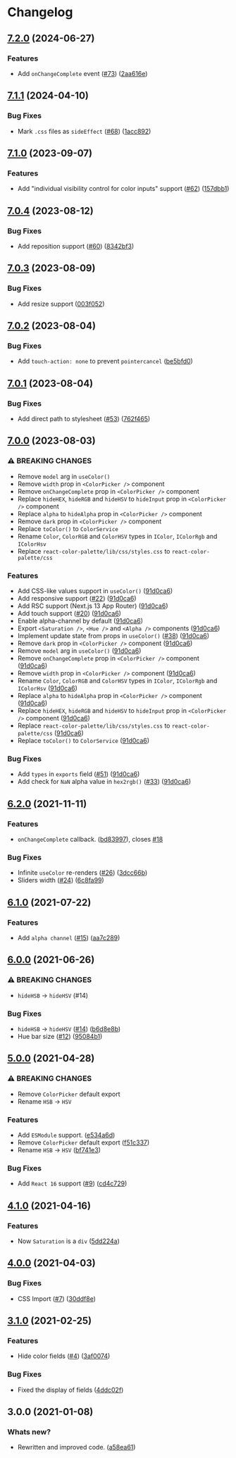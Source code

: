 # Changelog


## [7.2.0](https://github.com/Wondermarin/react-color-palette/compare/v7.1.1...v7.2.0) (2024-06-27)


### Features

* Add `onChangeComplete` event ([#73](https://github.com/Wondermarin/react-color-palette/issues/73)) ([2aa616e](https://github.com/Wondermarin/react-color-palette/commit/2aa616e1e82f18b499474a87e91ad287adc666b1))

## [7.1.1](https://github.com/Wondermarin/react-color-palette/compare/v7.1.0...v7.1.1) (2024-04-10)


### Bug Fixes

* Mark `.css` files as `sideEffect` ([#68](https://github.com/Wondermarin/react-color-palette/issues/68)) ([1acc892](https://github.com/Wondermarin/react-color-palette/commit/1acc892302f46bc3afe02adf4c34e88df6d3be6f))

## [7.1.0](https://github.com/Wondermarin/react-color-palette/compare/v7.0.4...v7.1.0) (2023-09-07)


### Features

* Add "individual visibility control for color inputs" support ([#62](https://github.com/Wondermarin/react-color-palette/issues/62)) ([157dbb1](https://github.com/Wondermarin/react-color-palette/commit/157dbb1b162d53dd0acfafebb7e238f969f1e894))

## [7.0.4](https://github.com/Wondermarin/react-color-palette/compare/v7.0.3...v7.0.4) (2023-08-12)


### Bug Fixes

* Add reposition support ([#60](https://github.com/Wondermarin/react-color-palette/issues/60)) ([8342bf3](https://github.com/Wondermarin/react-color-palette/commit/8342bf345215ed621f15936069ecb599a5f43d12))

## [7.0.3](https://github.com/Wondermarin/react-color-palette/compare/v7.0.2...v7.0.3) (2023-08-09)


### Bug Fixes

* Add resize support ([003f052](https://github.com/Wondermarin/react-color-palette/commit/003f05284a7a860d8e2a330c5c450df93b9dc441))

## [7.0.2](https://github.com/Wondermarin/react-color-palette/compare/v7.0.1...v7.0.2) (2023-08-04)


### Bug Fixes

* Add `touch-action: none` to prevent `pointercancel` ([be5bfd0](https://github.com/Wondermarin/react-color-palette/commit/be5bfd039a88a25a302438cd9557969ad4225209))

## [7.0.1](https://github.com/Wondermarin/react-color-palette/compare/v7.0.0...v7.0.1) (2023-08-04)


### Bug Fixes

* Add direct path to stylesheet ([#53](https://github.com/Wondermarin/react-color-palette/issues/53)) ([762f465](https://github.com/Wondermarin/react-color-palette/commit/762f4651ebc3bef4f4507c8fbc0ca59fe3ddbee2))

## [7.0.0](https://github.com/Wondermarin/react-color-palette/compare/v6.2.0...v7.0.0) (2023-08-03)


### ⚠ BREAKING CHANGES

* Remove `model` arg in `useColor()`
* Remove `width` prop in `<ColorPicker />` component
* Remove `onChangeComplete` prop in `<ColorPicker />` component
* Replace `hideHEX`, `hideRGB` and `hideHSV` to `hideInput` prop in `<ColorPicker />` component
* Replace `alpha` to `hideAlpha` prop in `<ColorPicker />` component
* Remove `dark` prop in `<ColorPicker />` component
* Replace `toColor()` to `ColorService`
* Rename `Color`, `ColorRGB` and `ColorHSV` types in `IColor`, `IColorRgb` and `IColorHsv`
* Replace `react-color-palette/lib/css/styles.css` to `react-color-palette/css`

### Features

* Add CSS-like values support in `useColor()` ([91d0ca6](https://github.com/Wondermarin/react-color-palette/commit/91d0ca63891272ef4153f8201a0dd81ef524d5d0))
* Add responsive support ([#22](https://github.com/Wondermarin/react-color-palette/issues/22)) ([91d0ca6](https://github.com/Wondermarin/react-color-palette/commit/91d0ca63891272ef4153f8201a0dd81ef524d5d0))
* Add RSC support (Next.js 13 App Router) ([91d0ca6](https://github.com/Wondermarin/react-color-palette/commit/91d0ca63891272ef4153f8201a0dd81ef524d5d0))
* Add touch support ([#20](https://github.com/Wondermarin/react-color-palette/issues/20)) ([91d0ca6](https://github.com/Wondermarin/react-color-palette/commit/91d0ca63891272ef4153f8201a0dd81ef524d5d0))
* Enable alpha-channel by default ([91d0ca6](https://github.com/Wondermarin/react-color-palette/commit/91d0ca63891272ef4153f8201a0dd81ef524d5d0))
* Export `<Saturation />`, `<Hue />` and `<Alpha />` components ([91d0ca6](https://github.com/Wondermarin/react-color-palette/commit/91d0ca63891272ef4153f8201a0dd81ef524d5d0))
* Implement update state from props in `useColor()` ([#38](https://github.com/Wondermarin/react-color-palette/issues/38)) ([91d0ca6](https://github.com/Wondermarin/react-color-palette/commit/91d0ca63891272ef4153f8201a0dd81ef524d5d0))
* Remove `dark` prop in `<ColorPicker />` component ([91d0ca6](https://github.com/Wondermarin/react-color-palette/commit/91d0ca63891272ef4153f8201a0dd81ef524d5d0))
* Remove `model` arg in `useColor()` ([91d0ca6](https://github.com/Wondermarin/react-color-palette/commit/91d0ca63891272ef4153f8201a0dd81ef524d5d0))
* Remove `onChangeComplete` prop in `<ColorPicker />` component ([91d0ca6](https://github.com/Wondermarin/react-color-palette/commit/91d0ca63891272ef4153f8201a0dd81ef524d5d0))
* Remove `width` prop in `<ColorPicker />` component ([91d0ca6](https://github.com/Wondermarin/react-color-palette/commit/91d0ca63891272ef4153f8201a0dd81ef524d5d0))
* Rename `Color`, `ColorRGB` and `ColorHSV` types in `IColor`, `IColorRgb` and `IColorHsv` ([91d0ca6](https://github.com/Wondermarin/react-color-palette/commit/91d0ca63891272ef4153f8201a0dd81ef524d5d0))
* Replace `alpha` to `hideAlpha` prop in `<ColorPicker />` component ([91d0ca6](https://github.com/Wondermarin/react-color-palette/commit/91d0ca63891272ef4153f8201a0dd81ef524d5d0))
* Replace `hideHEX`, `hideRGB` and `hideHSV` to `hideInput` prop in `<ColorPicker />` component ([91d0ca6](https://github.com/Wondermarin/react-color-palette/commit/91d0ca63891272ef4153f8201a0dd81ef524d5d0))
* Replace `react-color-palette/lib/css/styles.css` to `react-color-palette/css` ([91d0ca6](https://github.com/Wondermarin/react-color-palette/commit/91d0ca63891272ef4153f8201a0dd81ef524d5d0))
* Replace `toColor()` to `ColorService` ([91d0ca6](https://github.com/Wondermarin/react-color-palette/commit/91d0ca63891272ef4153f8201a0dd81ef524d5d0))


### Bug Fixes

* Add `types` in `exports` field ([#51](https://github.com/Wondermarin/react-color-palette/issues/51)) ([91d0ca6](https://github.com/Wondermarin/react-color-palette/commit/91d0ca63891272ef4153f8201a0dd81ef524d5d0))
* Add check for `NaN` alpha value in `hex2rgb()` ([#33](https://github.com/Wondermarin/react-color-palette/issues/33)) ([91d0ca6](https://github.com/Wondermarin/react-color-palette/commit/91d0ca63891272ef4153f8201a0dd81ef524d5d0))

## [6.2.0](https://github.com/Wondermarin/react-color-palette/compare/v6.1.0...v6.2.0) (2021-11-11)


### Features

* `onChangeComplete` callback. ([bd83997](https://github.com/Wondermarin/react-color-palette/commit/bd83997da178d79d9292264cf513f20b696a665e)), closes [#18](https://github.com/Wondermarin/react-color-palette/issues/18)


### Bug Fixes

* Infinite `useColor` re-renders ([#26](https://github.com/Wondermarin/react-color-palette/issues/26)) ([3dcc66b](https://github.com/Wondermarin/react-color-palette/commit/3dcc66bbe38615dea273e147bf379aa3f982f493))
* Sliders width ([#24](https://github.com/Wondermarin/react-color-palette/issues/24)) ([6c8fa99](https://github.com/Wondermarin/react-color-palette/commit/6c8fa999742e474a1d2f67877e8045d399a9f280))

## [6.1.0](https://github.com/Wondermarin/react-color-palette/compare/v6.0.0...v6.1.0) (2021-07-22)


### Features

* Add `alpha channel` ([#15](https://github.com/Wondermarin/react-color-palette/issues/15)) ([aa7c289](https://github.com/Wondermarin/react-color-palette/commit/aa7c289b971e02fe0c0740904202f80d39fd9bbd))

## [6.0.0](https://github.com/Wondermarin/react-color-palette/compare/v5.0.0...v6.0.0) (2021-06-26)


### ⚠ BREAKING CHANGES

* `hideHSB` -> `hideHSV` (#14)

### Bug Fixes

* `hideHSB` -> `hideHSV` ([#14](https://github.com/Wondermarin/react-color-palette/issues/14)) ([b6d8e8b](https://github.com/Wondermarin/react-color-palette/commit/b6d8e8b95f31bbd8269d5a4e9aa9f8fe0be336e1))
* Hue bar size ([#12](https://github.com/Wondermarin/react-color-palette/issues/12)) ([95084b1](https://github.com/Wondermarin/react-color-palette/commit/95084b148e37fc28cdaee7abc143161a0b7b9f6e))

## [5.0.0](https://github.com/Wondermarin/react-color-palette/compare/v4.1.0...v5.0.0) (2021-04-28)


### ⚠ BREAKING CHANGES

* Remove `ColorPicker` default export
* Rename `HSB` -> `HSV`

### Features

* Add `ESModule` support. ([e534a6d](https://github.com/Wondermarin/react-color-palette/commit/e534a6dacddb9b71a8a429cb8538d2a83ccb311c))
* Remove `ColorPicker` default export ([f51c337](https://github.com/Wondermarin/react-color-palette/commit/f51c33767f85165a7dc5506b9571028040bac192))
* Rename `HSB` -> `HSV` ([bf741e3](https://github.com/Wondermarin/react-color-palette/commit/bf741e3071115cadb738db6e26179d63192e6cd3))


### Bug Fixes

* Add `React 16` support ([#9](https://github.com/Wondermarin/react-color-palette/issues/9)) ([cd4c729](https://github.com/Wondermarin/react-color-palette/commit/cd4c72988e4e20e03c2cf2f31436d76385da6305))

## [4.1.0](https://github.com/Wondermarin/react-color-palette/compare/v4.0.0...v4.1.0) (2021-04-16)


### Features

* Now `Saturation` is a `div` ([5dd224a](https://github.com/Wondermarin/react-color-palette/commit/5dd224a78373b20c99a799e737824d7063b16991))

## [4.0.0](https://github.com/Wondermarin/react-color-palette/compare/v3.1.0...v4.0.0) (2021-04-03)


### Bug Fixes

* CSS Import ([#7](https://github.com/Wondermarin/react-color-palette/issues/7)) ([30ddf8e](https://github.com/Wondermarin/react-color-palette/commit/30ddf8e30ed4e84dacf2f1728eaae0fdafeecfd5))

## [3.1.0](https://github.com/Wondermarin/react-color-palette/compare/v3.0.0...v3.1.0) (2021-02-25)


### Features

* Hide color fields ([#4](https://github.com/Wondermarin/react-color-palette/issues/4)) ([3af0074](https://github.com/Wondermarin/react-color-palette/commit/3af0074d4fe3357d9ef6d3ceee03b42ba8e57a57))

### Bug Fixes

* Fixed the display of fields ([4ddc02f](https://github.com/Wondermarin/react-color-palette/commit/4ddc02ff2a30ae9689ff72effee7fd827de9db00))

## 3.0.0 (2021-01-08)


### Whats new?

* Rewritten and improved code. ([a58ea61](https://github.com/Wondermarin/react-color-palette/commit/a58ea610b2a9fdb23945f28a07deb3978bce57df))
